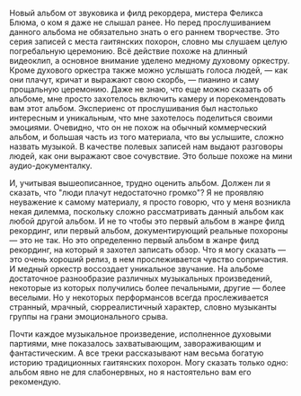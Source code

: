 Новый альбом от звуковика и филд рекордера, мистера Феликса Блюма, о ком я даже не слышал ранее. Но перед прослушиванием данного альбома не обязательно знать о его раннем творчестве. Это серия записей с места гаитянских похорон, словно мы слушаем целую погребальную церемонию. Всё действие похоже на длинный видеоклип, а основное внимание уделено медному духовому оркестру. Кроме духового оркестра также можно услышать голоса людей, — как они плачут, кричат и выражают свою скорбь, — пианино и саму прощальную церемонию. Даже не знаю, что еще можно сказать об альбоме, мне просто захотелось включить камеру и порекомендовать вам этот альбом. Экспериенс от прослушивания был настолько интересным и уникальным, что мне захотелось поделиться своими эмоциями. Очевидно, что он не похож на обычный коммерческий альбом, и большая часть из того материала, что вы услышите, сложно назвать музыкой. В качестве полевых записей нам выдают разговоры людей, как они выражают свое сочувствие. Это больше похоже на мини аудио-документалку.

И, учитывая вышеописанное, трудно оценить альбом. Должен ли я сказать, что "люди плачут недостаточно громко"? Я не проявляю неуважение к самому материалу, я просто говорю, что у меня возникла некая дилемма, поскольку сложно рассматривать данный альбом как любой другой альбом. И не то чтобы это первый альбом в жанре филд рекординг, или первый альбом, документирующий реальные похороны — это не так. Но это определенно первый альбом в жанре филд рекординг, на который я захотел записать обзор. Что я могу сказать — это очень хороший релиз, в нем прослеживается чувство сопричастия. И медный оркестр воссоздает уникальное звучание. На альбоме достаточное разнообразие различных музыкальных произведений, некоторые из которых получились более печальными, другие — более веселыми. Но у некоторых перформансов всегда прослеживается странный, мрачный, сюрреалистичный характер, словно музыканты группы на грани эмоционального срыва.

Почти каждое музыкальное произведение, исполненное духовыми партиями, мне показалось захватывающим, завораживающим и фантастическим. А все треки рассказывают нам весьма богатую историю традиционных гаитянских похорон. Могу сказать только одно: альбом явно не для слабонервных, но я настоятельно вам его рекомендую.

